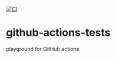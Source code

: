 [![CI](https://github.com/pedrojunqueira/github-actions-tests/actions/workflows/github-actions-demo.yml/badge.svg)]()

# github-actions-tests
playground for GitHub actions
